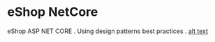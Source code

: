 # eShop NetCore
 eShop ASP NET CORE . Using design patterns best practices .
 [alt text](https://github.com/andreiserbanrazvan/eShop-NetCore/blob/main/photos/constuctionicon.png)
